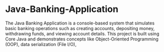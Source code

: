# Java-Banking-Application
The Java Banking Application is a console-based system that simulates basic banking operations such as creating accounts, depositing money, withdrawing funds, and viewing account details.  This project is built using Core Java and demonstrates concepts like Object-Oriented Programming (OOP), data serialization (File I/O),

